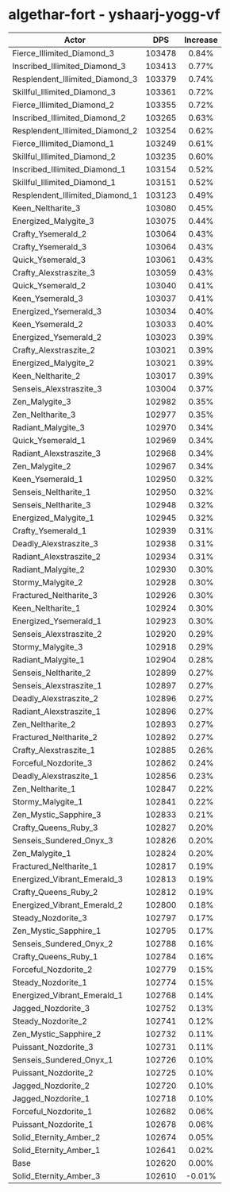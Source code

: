 # algethar-fort - yshaarj-yogg-vf
| Actor | DPS | Increase |
|---|:---:|:---:|
|Fierce_Illimited_Diamond_3|103478|0.84%|
|Inscribed_Illimited_Diamond_3|103413|0.77%|
|Resplendent_Illimited_Diamond_3|103379|0.74%|
|Skillful_Illimited_Diamond_3|103361|0.72%|
|Fierce_Illimited_Diamond_2|103355|0.72%|
|Inscribed_Illimited_Diamond_2|103265|0.63%|
|Resplendent_Illimited_Diamond_2|103254|0.62%|
|Fierce_Illimited_Diamond_1|103249|0.61%|
|Skillful_Illimited_Diamond_2|103235|0.60%|
|Inscribed_Illimited_Diamond_1|103154|0.52%|
|Skillful_Illimited_Diamond_1|103151|0.52%|
|Resplendent_Illimited_Diamond_1|103123|0.49%|
|Keen_Neltharite_3|103080|0.45%|
|Energized_Malygite_3|103075|0.44%|
|Crafty_Ysemerald_2|103064|0.43%|
|Crafty_Ysemerald_3|103064|0.43%|
|Quick_Ysemerald_3|103061|0.43%|
|Crafty_Alexstraszite_3|103059|0.43%|
|Quick_Ysemerald_2|103040|0.41%|
|Keen_Ysemerald_3|103037|0.41%|
|Energized_Ysemerald_3|103034|0.40%|
|Keen_Ysemerald_2|103033|0.40%|
|Energized_Ysemerald_2|103023|0.39%|
|Crafty_Alexstraszite_2|103021|0.39%|
|Energized_Malygite_2|103021|0.39%|
|Keen_Neltharite_2|103017|0.39%|
|Senseis_Alexstraszite_3|103004|0.37%|
|Zen_Malygite_3|102982|0.35%|
|Zen_Neltharite_3|102977|0.35%|
|Radiant_Malygite_3|102970|0.34%|
|Quick_Ysemerald_1|102969|0.34%|
|Radiant_Alexstraszite_3|102968|0.34%|
|Zen_Malygite_2|102967|0.34%|
|Keen_Ysemerald_1|102950|0.32%|
|Senseis_Neltharite_1|102950|0.32%|
|Senseis_Neltharite_3|102948|0.32%|
|Energized_Malygite_1|102945|0.32%|
|Crafty_Ysemerald_1|102939|0.31%|
|Deadly_Alexstraszite_3|102938|0.31%|
|Radiant_Alexstraszite_2|102934|0.31%|
|Radiant_Malygite_2|102930|0.30%|
|Stormy_Malygite_2|102928|0.30%|
|Fractured_Neltharite_3|102926|0.30%|
|Keen_Neltharite_1|102924|0.30%|
|Energized_Ysemerald_1|102923|0.30%|
|Senseis_Alexstraszite_2|102920|0.29%|
|Stormy_Malygite_3|102918|0.29%|
|Radiant_Malygite_1|102904|0.28%|
|Senseis_Neltharite_2|102899|0.27%|
|Senseis_Alexstraszite_1|102897|0.27%|
|Deadly_Alexstraszite_2|102896|0.27%|
|Radiant_Alexstraszite_1|102896|0.27%|
|Zen_Neltharite_2|102893|0.27%|
|Fractured_Neltharite_2|102892|0.27%|
|Crafty_Alexstraszite_1|102885|0.26%|
|Forceful_Nozdorite_3|102862|0.24%|
|Deadly_Alexstraszite_1|102856|0.23%|
|Zen_Neltharite_1|102847|0.22%|
|Stormy_Malygite_1|102841|0.22%|
|Zen_Mystic_Sapphire_3|102833|0.21%|
|Crafty_Queens_Ruby_3|102827|0.20%|
|Senseis_Sundered_Onyx_3|102826|0.20%|
|Zen_Malygite_1|102824|0.20%|
|Fractured_Neltharite_1|102817|0.19%|
|Energized_Vibrant_Emerald_3|102813|0.19%|
|Crafty_Queens_Ruby_2|102812|0.19%|
|Energized_Vibrant_Emerald_2|102800|0.18%|
|Steady_Nozdorite_3|102797|0.17%|
|Zen_Mystic_Sapphire_1|102795|0.17%|
|Senseis_Sundered_Onyx_2|102788|0.16%|
|Crafty_Queens_Ruby_1|102784|0.16%|
|Forceful_Nozdorite_2|102779|0.15%|
|Steady_Nozdorite_1|102774|0.15%|
|Energized_Vibrant_Emerald_1|102768|0.14%|
|Jagged_Nozdorite_3|102752|0.13%|
|Steady_Nozdorite_2|102741|0.12%|
|Zen_Mystic_Sapphire_2|102732|0.11%|
|Puissant_Nozdorite_3|102731|0.11%|
|Senseis_Sundered_Onyx_1|102726|0.10%|
|Puissant_Nozdorite_2|102725|0.10%|
|Jagged_Nozdorite_2|102720|0.10%|
|Jagged_Nozdorite_1|102718|0.10%|
|Forceful_Nozdorite_1|102682|0.06%|
|Puissant_Nozdorite_1|102678|0.06%|
|Solid_Eternity_Amber_2|102674|0.05%|
|Solid_Eternity_Amber_1|102641|0.02%|
|Base|102620|0.00%|
|Solid_Eternity_Amber_3|102610|-0.01%|

